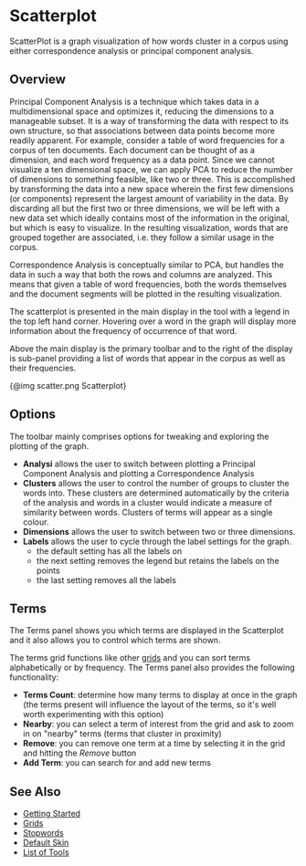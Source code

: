 # Scatterplot

ScatterPlot is a graph visualization of how words cluster in a corpus using either correspondence analysis or principal component analysis.

## Overview

Principal Component Analysis is a technique which takes data in a multidimensional space and optimizes it, reducing the dimensions to a manageable subset. It is a way of transforming the data with respect to its own structure, so that associations between data points become more readily apparent. For example, consider a table of word frequencies for a corpus of ten documents. Each document can be thought of as a dimension, and each word frequency as a data point. Since we cannot visualize a ten dimensional space, we can apply PCA to reduce the number of dimensions to something feasible, like two or three. This is accomplished by transforming the data into a new space wherein the first few dimensions (or components) represent the largest amount of variability in the data. By discarding all but the first two or three dimensions, we will be left with a new data set which ideally contains most of the information in the original, but which is easy to visualize. In the resulting visualization, words that are grouped together are associated, i.e. they follow a similar usage in the corpus.

Correspondence Analysis is conceptually similar to PCA, but handles the data in such a way that both the rows and columns are analyzed. This means that given a table of word frequencies, both the words themselves and the document segments will be plotted in the resulting visualization.

The scatterplot is presented in the main display in the tool with a legend in the top left hand corner. Hovering over a word in the graph will display more information about the frequency of occurrence of that word.

Above the main display is the primary toolbar and to the right of the display is sub-panel providing a list of words that appear in the corpus as well as their frequencies.

<div style="max-width: 600px; margin-left: auto; margin-right: auto;">{@img scatter.png Scatterplot}</div>

## Options

The toolbar mainly comprises options for tweaking and exploring the plotting of the graph.

* **Analysi** allows the user to switch between plotting a Principal Component Analysis and plotting a Correspondence Analysis
* **Clusters** allows the user to control the number of groups to cluster the words into. These clusters are determined automatically by the criteria of the analysis and words in a cluster would indicate a measure of similarity between words. Clusters of terms will appear as a single colour.
* **Dimensions** allows the user to switch between two or three dimensions.
* **Labels** allows the user to cycle through the label settings for the graph.
	* the default setting has all the labels on
	* the next setting removes the legend but retains the labels on the points
	* the last setting removes all the labels

## Terms

The Terms panel shows you which terms are displayed in the Scatterplot and it also allows you to control which terms are shown.

The terms grid functions like other [grids](#!/guide/grids) and you can sort terms alphabetically or by frequency. The Terms panel also provides the following functionality:

* **Terms Count**: determine how many terms to display at once in the graph (the terms present will influence the layout of the terms, so it's well worth experimenting with this option)
* **Nearby**: you can select a term of interest from the grid and ask to zoom in on "nearby" terms (terms that cluster in proximity)
* **Remove**: you can remove one term at a time by selecting it in the grid and hitting the _Remove_ button
* **Add Term**: you can search for and add new terms


## See Also

- [Getting Started](#!/guide/start)
- [Grids](#!/guide/grids)
- [Stopwords](#!/guide/stopwords)
- [Default Skin](#!/guide/skins-section-default-skin)
- [List of Tools](#!/guide/tools)